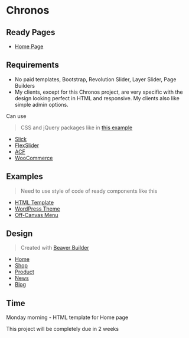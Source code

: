 # Chronos

## Ready Pages

* [Home Page](https://kamuz.github.io/chronos/)

## Requirements

* No paid templates, Bootstrap, Revolution Slider, Layer Slider, Page Builders
* My clients, except for this Chronos project, are very specific with the design looking perfect in HTML and responsive. My clients also like simple admin options.

Can use

> CSS and jQuery packages like in [this example](http://previews.fillinthe.com/bbin/bbin1801002/)

* [Slick](http://kenwheeler.github.io/slick)
* [FlexSlider](http://flexslider.woothemes.com/)
* [ACF](https://www.advancedcustomfields.com/)
* [WooCommerce](https://woocommerce.com/)

## Examples

> Need to use style of code of ready components like this

* [HTML Template](http://previews.fillinthe.com/bbin/bbin1801002/)
* [WordPress Theme](http://legacyfoodhall.com/)
* [Off-Canvas Menu](https://thekatrinaruthshow.com/)

## Design

> Created with [Beaver Builder](https://www.wpbeaverbuilder.com/)

* [Home](https://chronosart.dev.fillinthe.com/)
* [Shop](https://chronosart.dev.fillinthe.com/shop2/)
* [Product](https://chronosart.dev.fillinthe.com/product-2/)
* [News](https://chronosart.dev.fillinthe.com/news/)
* [Blog](https://chronosart.dev.fillinthe.com/hello-world/)

## Time

Monday morning - HTML template for Home page

This project will be completely due in 2 weeks